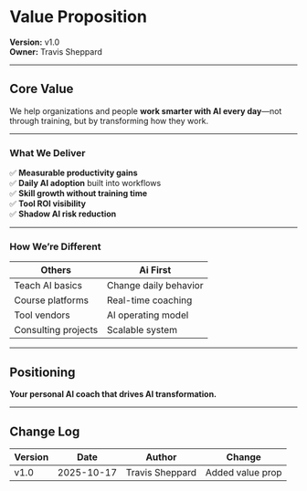 # Value Proposition

**Version:** v1.0  
**Owner:** Travis Sheppard  

---

## Core Value
We help organizations and people **work smarter with AI every day**—not through training, but by transforming how they work.

---

### What We Deliver
✅ **Measurable productivity gains**  
✅ **Daily AI adoption** built into workflows  
✅ **Skill growth without training time**  
✅ **Tool ROI visibility**  
✅ **Shadow AI risk reduction**  

---

### How We’re Different
| Others | Ai First |
|--------|----------|
| Teach AI basics | Change daily behavior |
| Course platforms | Real-time coaching |
| Tool vendors | AI operating model |
| Consulting projects | Scalable system |

---

## Positioning
**Your personal AI coach that drives AI transformation.**

---

## Change Log
| Version | Date | Author | Change |
|---------|------|--------|--------|
| v1.0 | 2025-10-17 | Travis Sheppard | Added value prop |
